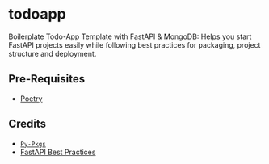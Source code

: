 # todoapp

Boilerplate Todo-App Template with FastAPI & MongoDB: Helps you start FastAPI projects easily while following best practices for packaging, project structure and deployment.

## Pre-Requisites
* [Poetry](https://python-poetry.org/docs/#installation)

## Credits

* [`Py-Pkgs`](https://py-pkgs.org)
* [FastAPI Best Practices](https://github.com/zhanymkanov/fastapi-best-practices)
